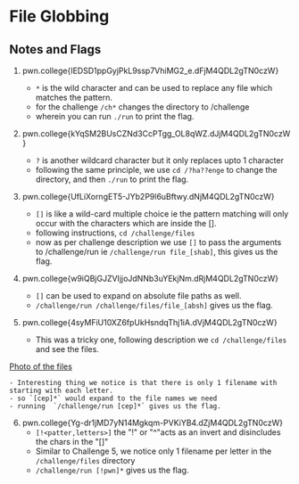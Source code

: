 # File Globbing 
## Notes and Flags

1) pwn.college{IEDSD1ppGyjPkL9ssp7VhiMG2_e.dFjM4QDL2gTN0czW}
    - `*` is the wild character and can be used to replace any file which matches the pattern.
    - for the challenge `/ch*` changes the directory to /challenge
    - wherein you can run `./run` to print the flag.

2) pwn.college{kYqSM2BUsCZNd3CcPTgg_OL8qWZ.dJjM4QDL2gTN0czW}
    - `?` is another wildcard character but it only replaces upto 1 character 
    - following the same principle, we use `cd /?ha??enge` to change the directory, and then `./run` to print the flag.

3) pwn.college{UfLiXorngET5-JYb2P9l6uBftwy.dNjM4QDL2gTN0czW}
    - `[]` is like a wild-card multiple choice ie the pattern matching will only occur with the characters which are inside the [].
    - following instructions, `cd /challenge/files` 
    - now as per challenge description we use `[]` to pass the arguments to /challenge/run ie `/challenge/run file_[shab]`, this gives us the flag. 

4) pwn.college{w9iQBjGJZVIjjoJdNNb3uYEkjNm.dRjM4QDL2gTN0czW}
    - `[]` can be used to expand on absolute file paths as well. 
    -   `/challenge/run /challenge/files/file_[absh]` gives us the flag. 

5) pwn.college{4syMFiU10XZ6fpUkHsndqThj1iA.dVjM4QDL2gTN0czW}

    - This was a tricky one, following description we `cd /challenge/files` and see the files.

[Photo of the files](images/globbing_file_names_5.png)

    - Interesting thing we notice is that there is only 1 filename with starting with each letter. 
    - so `[cep]*` would expand to the file names we need 
    - running  `/challenge/run [cep]*` gives us the flag. 

6) pwn.college{Yg-dr1jMD7yN14Mgkqm-PVKiYB4.dZjM4QDL2gTN0czW}
    - `[!<patter,letters>]` the "!" or "^"acts as an invert and disincludes the chars in the "[]"
    - Similar to Challenge 5, we notice only 1 filename per letter in the `/challenge/files` directory
    - `/challenge/run [!pwn]*` gives us the flag. 






